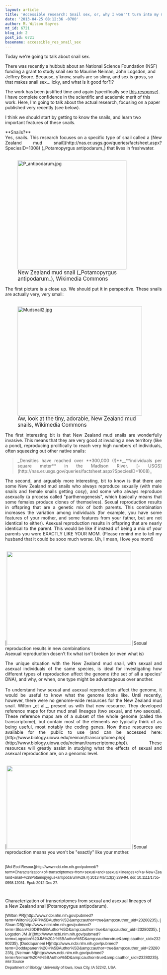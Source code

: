 ```yaml
---
layout: article
title: 'Accessible research: Snail sex, or, why I won''t turn into my mother'
date: '2013-04-25 08:12:36 -0700'
author: M. Wilson Sayres
mt_id: 6721
blog_id: 2
post_id: 6721
basename: accessible_res_snail_sex
---
```

Today we're going to talk about snail sex.

There was recently a hubbub about an National Science Foundation (NSF) funding a grant to study snail sex to Maurine Neiman, John Logsdon, and Jeffrey Boore. Because, y'know, snails are so slimy, and sex is gross, so that makes snail sex... icky, and what is it good for?!?

The work has been justified time and again (specifically see [this response](http://www.press-citizen.com/article/20130417/NEWS01/304170039/UI-researchers-defend-study-amid-criticism-over-funding?gcheck=1)). I have complete confidence in the scientific and academic merit of this work. Here, I'm going to talk about the actual research, focusing on a paper published very recently (see below).

I think we should start by getting to know the snails, and learn two important features of these snails.


<div markdown="block" style="text-align: justify;">
**Snails?**
</div>




<div markdown="block" style="text-align: justify;">
Yes, snails. This research focuses on a specific type of snail called a [New Zealand mud snail](http://nas.er.usgs.gov/queries/factsheet.aspx?SpeciesID=1008) (_Potamopyrgus antipodarum_) that lives in freshwater.
</div>




<div markdown="block">
<br />

<figure>
<img src="http://upload.wikimedia.org/wikipedia/commons/7/76/P_antipodarum.jpg" alt="P_antipodarum.jpg" width="350" height="350" />
<figcaption markdown="span">
<big>New Zealand mud snail (_Potamopyrgus antipodarum_),
Wikimedia Commons</big>

</figcaption>
</figure>


<div markdown="block" style="text-align: justify;">
The first picture is a close up. We should put it in perspective. These snails are actually very, very small:
</div>




<div markdown="block" style="text-align: justify;">
<br />
</div>


<figure>
<img src="http://upload.wikimedia.org/wikipedia/commons/f/ff/Mudsnail2.jpg" alt="Mudsnail2.jpg" width="400" height="350" />
<figcaption markdown="span">
<big>Aw, look at the tiny, adorable, New Zealand mud snails, 
Wikimedia Commons</big>

</figcaption>
</figure>


<div markdown="block" style="text-align: justify;">
The first interesting bit is that New Zealand mud snails are wonderfully invasive. This means that they are very good at invading a new territory (like a pond), reproducing prolifically to reach very high numbers of individuals, often squeezing out other native snails:
</div>



> <div markdown="block" style="text-align: justify;">
> _Densities have reached over **300,000 (!)**__**individuals per square meter** in the Madison River. [- USGS](http://nas.er.usgs.gov/queries/factsheet.aspx?SpeciesID=1008)_
> </div>



<div markdown="block" style="text-align: justify;">
The second, and arguably more interesting, bit to know is that there are some New Zealand mud snails who always reproduce sexually (with male snails and female snails getting cosy), and some who always reproduce asexually (a process called "parthenogenesis", which basically means that some females produce clones of themselves). Sexual reproduction results in offspring that are a genetic mix of both parents. This combination increases the variation among individuals (for example, you have some features of your mother, and some features from your father, but are not identical to either). Asexual reproduction results in offspring that are nearly identical to the parent. This would be like if instead of being a mix of your parents you were EXACTLY LIKE YOUR MOM. (Please remind me to tell my husband that it could be sooo much worse. Uh, I mean, I love you mom!)
</div>




<div markdown="block" style="text-align: justify;">
<br />
</div>




|[<img src="http://4.bp.blogspot.com/-PV_yv4dzMnQ/UXgGqAo-S_I/AAAAAAAABFo/RAXKWmOgTbE/s400/Sexual_Asexual_reproduction.jpg" alt="" width="400" height="300" />](http://4.bp.blogspot.com/-PV_yv4dzMnQ/UXgGqAo-S_I/AAAAAAAABFo/RAXKWmOgTbE/s1600/Sexual_Asexual_reproduction.jpg)
|Sexual reproduction results in new combinations<br />Asexual reproduction dosen't fix what isn't broken (or even what is)





<div markdown="block" style="text-align: justify;">
The unique situation with the New Zealand mud snail, with sexual and asexual individuals of the same species, is ideal for investigating how different types of reproduction affect the genome (the set of all a species' DNA), and why, or when, one type might be advantageous over another.&nbsp;
</div>




<div markdown="block" style="text-align: justify;">
<br />
</div>




<div markdown="block" style="text-align: justify;">
To understand how sexual and asexual reproduction affect the genome, it would be useful to know what the genome looks like. Until recently, however, there were no genome-wide resources for the New Zealand mud snail. Wilton _et al._, present us with that new resource. They developed reference maps for four mud snail lineages (two sexual, and two asexual). These reference maps are of a subset of the whole genome (called the transcriptome), but contain most of the elements we typically think of as being useful, most notably the coding genes. Now these resources are available for the public to use (and can be accessed here: [http://www.biology.uiowa.edu/neiman/transcriptome.php](http://www.biology.uiowa.edu/neiman/transcriptome.php)). These resources will greatly assist in studying what the effects of sexual and asexual reproduction are, on a genomic level.
</div>




<div markdown="block" style="text-align: justify;">
<br />
</div>




|[<img src="http://3.bp.blogspot.com/-p7dvGA-3k08/UXgfP6jPv8I/AAAAAAAABF4/2NoH1Zmacxo/s400/IMG_1055.JPG" alt="" width="400" height="266" />](http://3.bp.blogspot.com/-p7dvGA-3k08/UXgfP6jPv8I/AAAAAAAABF4/2NoH1Zmacxo/s1600/IMG_1055.JPG)
|Sexual reproduction means you won't be "exactly" like your mother.




<br />



<div markdown="block" style="background-color: white; font-family: arial,helvetica,clean,sans-serif; font-size: 0.8465em; line-height: 1.45em; text-align: left;" class="cit">
[Mol Ecol Resour.](http://www.ncbi.nlm.nih.gov/pubmed/?term=Characterization+of+transcriptomes+from+sexual+and+asexual+lineages+of+a+New+Zealand+snail+%28Potamopyrgus+antipodarum%29.#)&nbsp;2013 Mar;13(2):289-94. doi: 10.1111/1755-0998.12051. Epub 2012 Dec 27.
</div>



# 
Characterization&nbsp;of&nbsp;transcriptomes&nbsp;from&nbsp;sexual&nbsp;and&nbsp;asexual&nbsp;lineages&nbsp;of a&nbsp;New&nbsp;Zealand&nbsp;snail(Potamopyrgus&nbsp;antipodarum).



<div markdown="block" style="background-color: white; font-family: arial,helvetica,clean,sans-serif; font-size: 0.923em; text-align: left;" class="auths">
[Wilton PR](http://www.ncbi.nlm.nih.gov/pubmed?term=Wilton%20PR%5BAuthor%5D&amp;amp;cauthor=true&amp;amp;cauthor_uid=23280235),&nbsp;[Sloan DB](http://www.ncbi.nlm.nih.gov/pubmed?term=Sloan%20DB%5BAuthor%5D&amp;amp;cauthor=true&amp;amp;cauthor_uid=23280235),&nbsp;[Logsdon JM Jr](http://www.ncbi.nlm.nih.gov/pubmed?term=Logsdon%20JM%20Jr%5BAuthor%5D&amp;amp;cauthor=true&amp;amp;cauthor_uid=23280235),&nbsp;[Doddapaneni H](http://www.ncbi.nlm.nih.gov/pubmed?term=Doddapaneni%20H%5BAuthor%5D&amp;amp;cauthor=true&amp;amp;cauthor_uid=23280235),&nbsp;[Neiman M](http://www.ncbi.nlm.nih.gov/pubmed?term=Neiman%20M%5BAuthor%5D&amp;amp;cauthor=true&amp;amp;cauthor_uid=23280235).
</div>




<div markdown="block" style="background-color: white; font-family: arial,helvetica,clean,sans-serif; font-size: 0.8465em; line-height: 1.0915em; text-align: left;" class="aff">
### 
Source



<div markdown="block" style="margin-bottom: 0.5em; margin-top: 0.5em;">
Department of Biology, University of Iowa, Iowa City, IA 52242, USA.
</div>
</div>
</div>
